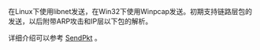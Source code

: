 在Linux下使用libnet发送，在Win32下使用Winpcap发送。初期支持链路层包的发送，以后附带ARP攻击和IP层以下包的解析。

详细介绍可以参考 [SendPkt](SendPkt.md) 。